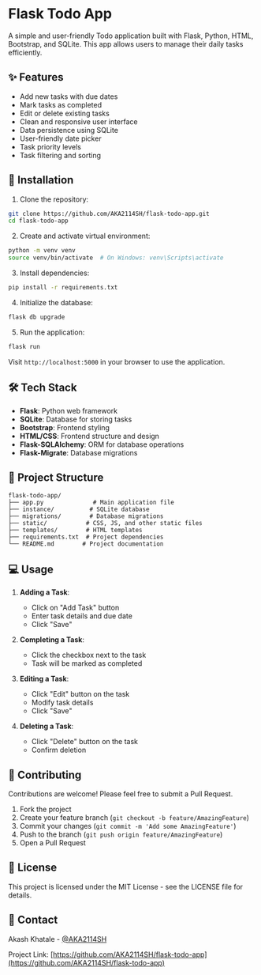 # Flask Todo App

A simple and user-friendly Todo application built with Flask, Python, HTML, Bootstrap, and SQLite. This app allows users to manage their daily tasks efficiently.

## ✨ Features

- Add new tasks with due dates
- Mark tasks as completed
- Edit or delete existing tasks
- Clean and responsive user interface
- Data persistence using SQLite
- User-friendly date picker
- Task priority levels
- Task filtering and sorting

## 🚀 Installation

1. Clone the repository:
```bash
git clone https://github.com/AKA2114SH/flask-todo-app.git
cd flask-todo-app
```

2. Create and activate virtual environment:
```bash
python -m venv venv
source venv/bin/activate  # On Windows: venv\Scripts\activate
```

3. Install dependencies:
```bash
pip install -r requirements.txt
```

4. Initialize the database:
```bash
flask db upgrade
```

5. Run the application:
```bash
flask run
```

Visit `http://localhost:5000` in your browser to use the application.

## 🛠️ Tech Stack

- **Flask**: Python web framework
- **SQLite**: Database for storing tasks
- **Bootstrap**: Frontend styling
- **HTML/CSS**: Frontend structure and design
- **Flask-SQLAlchemy**: ORM for database operations
- **Flask-Migrate**: Database migrations

## 📁 Project Structure

```
flask-todo-app/
├── app.py              # Main application file
├── instance/          # SQLite database
├── migrations/        # Database migrations
├── static/           # CSS, JS, and other static files
├── templates/        # HTML templates
├── requirements.txt  # Project dependencies
└── README.md        # Project documentation
```

## 💻 Usage

1. **Adding a Task**:
   - Click on "Add Task" button
   - Enter task details and due date
   - Click "Save"

2. **Completing a Task**:
   - Click the checkbox next to the task
   - Task will be marked as completed

3. **Editing a Task**:
   - Click "Edit" button on the task
   - Modify task details
   - Click "Save"

4. **Deleting a Task**:
   - Click "Delete" button on the task
   - Confirm deletion

## 🤝 Contributing

Contributions are welcome! Please feel free to submit a Pull Request.

1. Fork the project
2. Create your feature branch (`git checkout -b feature/AmazingFeature`)
3. Commit your changes (`git commit -m 'Add some AmazingFeature'`)
4. Push to the branch (`git push origin feature/AmazingFeature`)
5. Open a Pull Request

## 📝 License

This project is licensed under the MIT License - see the LICENSE file for details.

## 📧 Contact

Akash Khatale - [@AKA2114SH](https://github.com/AKA2114SH)

Project Link: [https://github.com/AKA2114SH/flask-todo-app](https://github.com/AKA2114SH/flask-todo-app)
